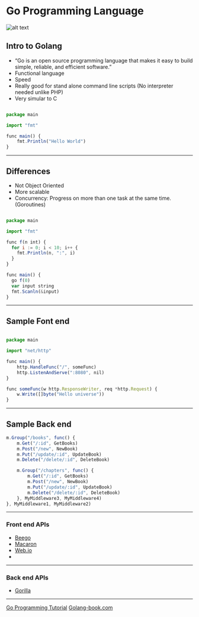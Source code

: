 # Go Programming Language
![alt text](http://www.unixstickers.com/image/cache/data/stickers/golang/golang.sh-600x600.png "Golang Mascot")


## Intro to Golang
- “Go is an open source programming language that makes it easy to build simple, reliable, and efficient software.”
- Functional language
- Speed
- Really good for stand alone command line scripts (No interpreter needed unlike PHP)
- Very simular to C


```js

package main

import "fmt"

func main() {
    fmt.Println("Hello World")
}
```

---

## Differences
- Not Object Oriented
- More scalable
- Concurrency: Progress on more than one task at the same time. (Goroutines)

```js

package main

import "fmt"

func f(n int) {
  for i := 0; i < 10; i++ {
    fmt.Println(n, ":", i)
  }
}

func main() {
  go f(0)
  var input string
  fmt.Scanln(&input)
}
```

---

## Sample Font end
```js

package main

import "net/http"

func main() {
    http.HandleFunc("/", someFunc)
    http.ListenAndServe(":8080", nil)
}

func someFunc(w http.ResponseWriter, req *http.Request) {
    w.Write([]byte("Hello universe"))
}
```
---

## Sample Back end
```js
m.Group("/books", func() {
    m.Get("/:id", GetBooks)
    m.Post("/new", NewBook)
    m.Put("/update/:id", UpdateBook)
    m.Delete("/delete/:id", DeleteBook)

    m.Group("/chapters", func() {
        m.Get("/:id", GetBooks)
        m.Post("/new", NewBook)
        m.Put("/update/:id", UpdateBook)
        m.Delete("/delete/:id", DeleteBook)
    }, MyMiddleware3, MyMiddleware4)
}, MyMiddleware1, MyMiddleware2)
```
---

### Front end APIs
- [Beego](http://beego.me/)
- [Macaron](https://go-macaron.com/)
- [Web.io](http://webgo.io/)
- 
---

### Back end APIs
- [Gorilla](http://www.gorillatoolkit.org/)


---
[Go Programming Tutorial](http://www.newthinktank.com/2015/02/go-programming-tutorial/)
[Golang-book.com](https://www.golang-book.com)
